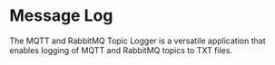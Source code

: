 # Message Log

The MQTT and RabbitMQ Topic Logger is a versatile application that enables logging of MQTT and RabbitMQ topics to TXT files. 
